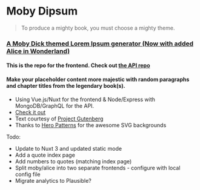 # Moby Dipsum

> To produce a mighty book, you must choose a mighty theme.

### [A Moby Dick themed Lorem Ipsum generator (Now with added Alice in Wonderland)](https://moby-dipsum.com)

#### This is the repo for the frontend. Check out [the API repo](https://github.com/Recidvst/moby-dick-lorem-ipsum-api)

#### Make your placeholder content more majestic with random paragraphs and chapter titles from the legendary book(s).

- Using Vue.js/Nuxt for the frontend & Node/Express with MongoDB/GraphQL for the API.
- [Check it out](https://moby-dipsum.com)
- Text courtesy of [Project Gutenberg](https://www.gutenberg.org/ebooks/2701)
- Thanks to [Hero Patterns](https://www.heropatterns.com/) for the awesome SVG backgrounds

Todo:

- Update to Nuxt 3 and updated static mode
- Add a quote index page
- Add numbers to quotes (matching index page)
- Split moby/alice into two separate frontends - configure with local config file
- Migrate analytics to Plausible?
